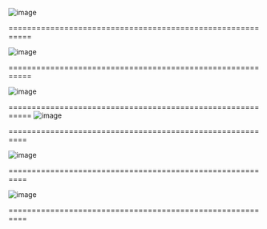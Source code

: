

![image](https://github.com/kaliraotaran/AirQualityProject/assets/81376236/a9f630fc-2dff-4952-81e1-5bc6c4ab81fe)

===========================================================

![image](https://github.com/kaliraotaran/AirQualityProject/assets/81376236/1e0194e6-c459-4335-a123-b453c592a69e)

===========================================================


![image](https://github.com/kaliraotaran/AirQualityProject/assets/81376236/e5b7d9bb-f89d-4046-b636-a326e122521e)


===========================================================
 ![image](https://github.com/kaliraotaran/AirQualityProject/assets/81376236/af5dd475-efd2-45b8-bcd4-2ef62d210969)

==========================================================


![image](https://github.com/kaliraotaran/AirQualityProject/assets/81376236/55c70667-b810-413f-846f-016937c898bb)

==========================================================


![image](https://github.com/kaliraotaran/AirQualityProject/assets/81376236/f3371cb9-a4c3-4716-bfc6-0f958fe4db02)

==========================================================


 
